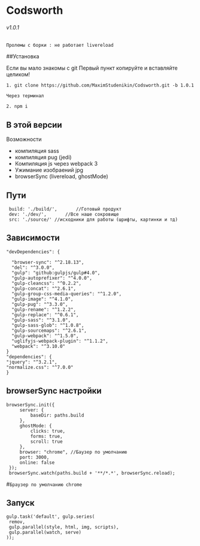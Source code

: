 # Codsworth

###### v1.0.1

`Пролемы с борки : не работает livereload`

##Установка

Если вы мало знакомы с git Первый пункт копируйте и вставляйте целиком!
    
    1. git clone https://github.com/MaximStudenikin/Codsworth.git -b 1.0.1
    
    Через терминал
    
    2. npm i

В этой версии
--
Возможности
- компиляция sass
- компиляция pug (jedi)
- Компиляция js через webpack 3
- Ужимание изобраений jpg
- browserSync (livereload, ghostMode)

Пути
--
     build: './build/',       //Готовый продукт
     dev: './dev/',       //Все наше сокровище
     src: './source/' //исходники для работы (шрифты, картинки и тд)

Зависимости
--
    "devDependencies": {

      "browser-sync": "^2.18.13",
      "del": "^3.0.0",
      "gulp": "github:gulpjs/gulp#4.0",
      "gulp-autoprefixer": "^4.0.0",
      "gulp-cleancss": "^0.2.2",
      "gulp-concat": "^2.6.1",
      "gulp-group-css-media-queries": "^1.2.0",
      "gulp-image": "^4.1.0",
      "gulp-pug": "^3.3.0",
      "gulp-rename": "^1.2.2",
      "gulp-replace": "^0.6.1",
      "gulp-sass": "^3.1.0",
      "gulp-sass-glob": "^1.0.8",
      "gulp-sourcemaps": "^2.6.1",
      "gulp-webpack": "^1.5.0",
      "uglifyjs-webpack-plugin": "^1.1.2",
      "webpack": "^3.10.0"
    }
    "dependencies": {
    "jquery": "^3.2.1",
    "normalize.css": "^7.0.0"   
    }

browserSync настройки
---
    browserSync.init({
         server: {
             baseDir: paths.build
         },
         ghostMode: {
             clicks: true,
             forms: true,
             scroll: true
         },
         browser: "chrome", //Баузер по умолчанию
         port: 3000,
         online: false
     });
     browserSync.watch(paths.build + '**/*.*', browserSync.reload);
 
 #`Браузер по умолчанию chrome`
 
 Запуск
 --
    gulp.task('default', gulp.series(
     remov,
     gulp.parallel(style, html, img, scripts),
     gulp.parallel(watch, serve)
    ));
